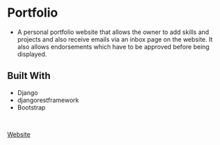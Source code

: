 # Portfolio
- A personal portfolio website that allows the owner to add skills and projects and also receive emails via an inbox page on the website. It also allows endorsements which have to be approved before being displayed.

## Built With
* Django
* djangorestframework
* Bootstrap
<br/>

[Website](https://jumbamark-portfolio.herokuapp.com/)
